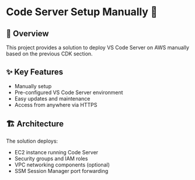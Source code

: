# Code Server Setup Manually 🚀

## 🌟 Overview

This project provides a solution to deploy VS Code Server on AWS manually based on the previous CDK section. 

## ✨ Key Features

- Manually setup
- Pre-configured VS Code Server environment 
- Easy updates and maintenance
- Access from anywhere via HTTPS

## 🏗️ Architecture

The solution deploys:
- EC2 instance running Code Server
- Security groups and IAM roles 
- VPC networking components (optional)
- SSM Session Manager port forwarding

